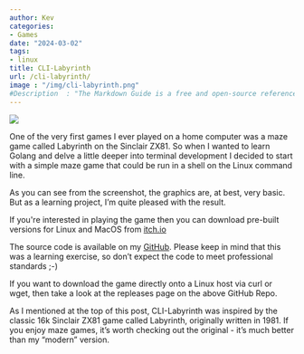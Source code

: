 ```yaml
---
author: Kev
categories:
- Games
date: "2024-03-02"
tags:
- linux
title: CLI-Labyrinth
url: /cli-labyrinth/
image : "/img/cli-labyrinth.png"
#Description  : "The Markdown Guide is a free and open-source reference guide that explains how to use Markdown, the simple and easy-to-use..."
---
```

![](/images/cli-labyrinth.png)

One of the very first games I ever played on a home computer was a maze game called Labyrinth on the Sinclair ZX81. So when I wanted to learn Golang and delve a little deeper into terminal development I decided to start with a simple maze game that could be run in a shell on the Linux command line.

As you can see from the screenshot, the graphics are, at best, very basic. But as a learning project, I’m quite pleased with the result.

If you're interested in playing the game then you can download pre-built versions for Linux and MacOS from [itch.io](https://yorkshirekev.itch.io/cli-labyrinth)

The source code is available on my [GitHub](https://github.com/YorkshireKev/cli-labyrinth). Please keep in mind that this was a learning exercise, so don’t expect the code to meet professional standards ;-)

If you want to download the game directly onto a Linux host via curl or wget, then take a look at the repleases page on the above GitHub Repo.

As I mentioned at the top of this post, CLI-Labyrinth was inspired by the classic 16k Sinclair ZX81 game called Labyrinth, originally written in 1981. If you enjoy maze games, it’s worth checking out the original - it’s much better than my “modern” version.